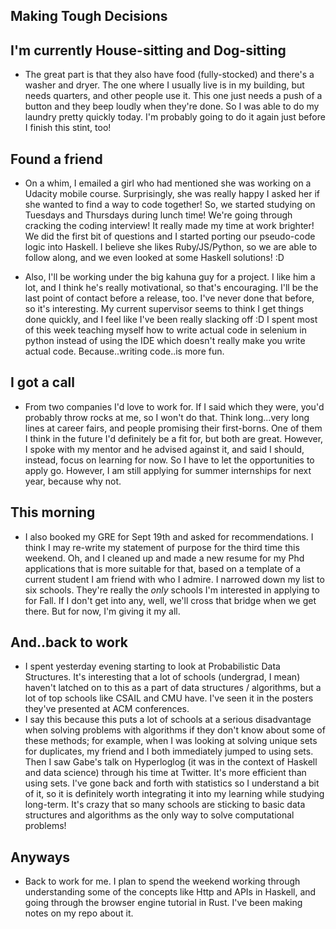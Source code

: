 ## Making Tough Decisions

## I'm currently House-sitting and Dog-sitting
- The great part is that they also have food (fully-stocked) and there's a washer and dryer.
  The one where I usually live is in my building, but needs quarters, and other people use it.
  This one just needs a push of a button and they beep loudly when they're done.
  So I was able to do my laundry pretty quickly today. I'm probably going to do it again just
  before I finish this stint, too!
  
## Found a friend
- On a whim, I emailed a girl who had mentioned she was working on a Udacity mobile course.
  Surprisingly, she was really happy I asked her if she wanted to find a way to code together!
  So, we started studying on Tuesdays and Thursdays during lunch time! 
  We're going through cracking the coding interview! It really made
  my time at work brighter! We did the first bit of questions and I started porting
  our pseudo-code logic into Haskell. I believe she likes Ruby/JS/Python, so we are
  able to follow along, and we even looked at some Haskell solutions! :D
  
- Also, I'll be working under the big kahuna guy for a project. I like him a lot,
  and I think he's really motivational, so that's encouraging. I'll be the last point
  of contact before a release, too. I've never done that before, so it's interesting.
  My current supervisor seems to think I get things done quickly, and I feel like I've 
  been really slacking off :D I spent most of this week teaching myself how to write
  actual code in selenium in python instead of using the IDE which doesn't really make
  you write actual code. Because..writing code..is more fun.

## I got a call
 - From two companies I'd love to work for. If I said which they were, you'd probably
   throw rocks at me, so I won't do that. Think long...very long lines at career fairs,
   and people promising their first-borns. One of them I think in the future I'd
   definitely be a fit for, but both are great.
   However, I spoke with my mentor and he advised
   against it, and said I should, instead, focus on learning for now. So I have to let
   the opportunities to apply go. However, I am still applying for summer internships for
   next year, because why not.
   
## This morning
- I also booked my GRE for Sept 19th and asked for recommendations. I think I may re-write
  my statement of purpose for the third time this weekend. Oh, and I cleaned up and made
  a new resume for my Phd applications that is more suitable for that, based on a template
  of a current student I am friend with who I admire. I narrowed down my list to six schools.
  They're really the *only* schools I'm interested in applying to for Fall. If I don't get
  into any, well, we'll cross that bridge when we get there. But for now, I'm giving it my all.
  
## And..back to work
 - I spent yesterday evening starting to look at Probabilistic Data Structures. It's interesting
   that a lot of schools (undergrad, I mean) haven't latched on to this as a part of data
   structures / algorithms, but a lot of top schools like CSAIL and CMU have. I've seen it in
   the posters they've presented at ACM conferences. 
 - I say this because this puts a lot of schools at a serious disadvantage when solving problems
   with algorithms if they don't know about some of these methods; for example, when I was looking
   at solving unique sets for duplicates, my friend and I both immediately jumped to using sets.
   Then I saw Gabe's talk on Hyperloglog (it was in the context of Haskell and data science) through his
   time at Twitter.
   It's more efficient than using sets. I've gone back and forth with statistics so I understand a bit of
   it, so it is definitely worth integrating it into my learning while studying long-term. It's crazy
   that so many schools are sticking to basic data structures and algorithms as the only way to
   solve computational problems!
   
## Anyways
 - Back to work for me. I plan to spend the weekend working through understanding some of the concepts like
   Http and APIs in Haskell, and going through the browser engine tutorial in Rust. I've been making notes
   on my repo about it.
  
